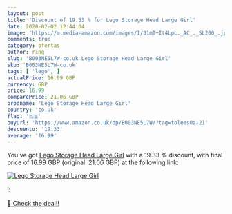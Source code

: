 ```yaml
---
layout: post
title: 'Discount of 19.33 % for Lego Storage Head Large Girl'
date: 2020-02-02 12:44:04
image: 'https://m.media-amazon.com/images/I/31mT+It4LpL._AC_._SL200_.jpg'
comments: true
category: ofertas
author: ring
slug: 'B003NE5L7W-co.uk Lego Storage Head Large Girl'
sku: 'B003NE5L7W-co.uk'
tags: [ 'lego', ]
actualPrice: 16.99 GBP
currency: GBP
price: 16.99
comparePrice: 21.06 GBP
prodname: 'Lego Storage Head Large Girl'
country: 'co.uk'
flag: '🇬🇧'
buyurl: 'https://www.amazon.co.uk/dp/B003NE5L7W/?tag=tolees0a-21'
descuento: '19.33'
average: '16.99'
---
```


You've got [Lego Storage Head Large Girl](https://www.amazon.co.uk/dp/B003NE5L7W/?tag=tolees0a-21) with a  19.33 % discount, with final price of 16.99 GBP (original: 21.06 GBP) at the following link:

[![Lego Storage Head Large Girl](https://m.media-amazon.com/images/I/31mT+It4LpL._AC_._SL200_.jpg)](https://www.amazon.co.uk/dp/B003NE5L7W/?tag=tolees0a-21)

ℹ️:


[🛒 Check the deal!!](https://www.amazon.co.uk/dp/B003NE5L7W/?tag=tolees0a-21)
